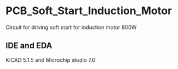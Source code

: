 # PCB_Soft_Start_Induction_Motor
Circuit for driving soft start for induction motor 800W

## IDE and EDA
KiCAD 5.1.5 and Microchip studio 7.0


